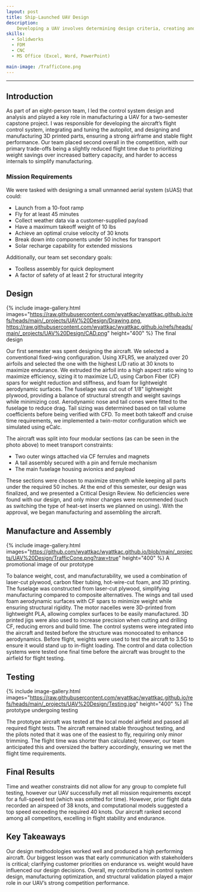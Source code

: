```yaml
---
layout: post
title: Ship-Launched UAV Design
description: 
    Developing a UAV involves determining design criteria, creating and simulating a detailed computer model, and building a prototype for testing.
skills: 
  - Solidworks
  - FDM
  - CNC
  - MS Office (Excel, Word, PowerPoint)

main-image: /TrafficCone.png
---
```


---

## Introduction  

As part of an eight-person team, I led the control system design and analysis and played a key role in manufacturing a UAV for a two-semester capstone project. I was responsible for developing the aircraft’s flight control system, integrating and tuning the autopilot, and designing and manufacturing 3D printed parts, ensuring a strong airframe and stable flight performance. Our team placed second overall in the competition, with our primary trade-offs being a slightly reduced flight time due to prioritizing weight savings over increased battery capacity, and harder to access internals to simplify manufacturing.  

### Mission Requirements  

We were tasked with designing a small unmanned aerial system (sUAS) that could:  
- Launch from a 10-foot ramp  
- Fly for at least 45 minutes  
- Collect weather data via a customer-supplied payload  
- Have a maximum takeoff weight of 10 lbs  
- Achieve an optimal cruise velocity of 30 knots  
- Break down into components under 50 inches for transport  
- Solar recharge capability for extended missions  

Additionally, our team set secondary goals:  
- Toolless assembly for quick deployment  
- A factor of safety of at least 2 for structural integrity  

## Design  

{% include image-gallery.html images="https://raw.githubusercontent.com/wyattkac/wyattkac.github.io/refs/heads/main/_projects/UAV%20Design/Drawing.png, https://raw.githubusercontent.com/wyattkac/wyattkac.github.io/refs/heads/main/_projects/UAV%20Design/CAD.png" height="400" %} The final design  

Our first semester was spent designing the aircraft. We selected a conventional fixed-wing configuration. Using XFLR5, we analyzed over 20 airfoils and selected the one with the highest L/D ratio at 30 knots to maximize endurance. We extruded the airfoil into a high aspect ratio wing to maximize efficiency, sizing it to maximize L/D, using Carbon Fiber (CF) spars for weight reduction and stiffness, and foam for lightweight aerodynamic surfaces. The fuselage was cut out of 1/8" lightweight plywood, providing a balance of structural strength and weight savings while minimizing cost. Aerodynamic nose and tail cones were fitted to the fuselage to reduce drag. Tail sizing was determined based on tail volume coefficients before being verified with CFD. To meet both takeoff and cruise time requirements, we implemented a twin-motor configuration which we simulated using eCalc.  

The aircraft was split into four modular sections (as can be seen in the photo above) to meet transport constraints:  

- Two outer wings attached via CF ferrules and magnets  
- A tail assembly secured with a pin and ferrule mechanism  
- The main fuselage housing avionics and payload  

These sections were chosen to maximize strength while keeping all parts under the required 50 inches. At the end of this semester, our design was finalized, and we presented a Critical Design Review. No deficiencies were found with our design, and only minor changes were recommended (such as switching the type of heat-set inserts we planned on using). With the approval, we began manufacturing and assembling the aircraft.  

## Manufacture and Assembly

{% include image-gallery.html images="https://github.com/wyattkac/wyattkac.github.io/blob/main/_projects/UAV%20Design/TrafficCone.png?raw=true" height="400" %} A promotional image of our prototype  

To balance weight, cost, and manufacturability, we used a combination of laser-cut plywood, carbon fiber tubing, hot-wire-cut foam, and 3D printing. The fuselage was constructed from laser-cut plywood, simplifying manufacturing compared to composite alternatives. The wings and tail used foam aerodynamic surfaces with CF spars to minimize weight while ensuring structural rigidity. The motor nacelles were 3D-printed from lightweight PLA, allowing complex surfaces to be easily manufactured. 3D printed jigs were also used to increase precision when cutting and drilling CF, reducing errors and build time. The control systems were integrated into the aircraft and tested before the structure was monocoated to enhance aerodynamics. Before flight, weights were used to test the aircraft to 3.5G to ensure it would stand up to in-flight loading. The control and data collection systems were tested one final time before the aircraft was brought to the airfield for flight testing.

## Testing  

{% include image-gallery.html images="https://raw.githubusercontent.com/wyattkac/wyattkac.github.io/refs/heads/main/_projects/UAV%20Design/Testing.jpg" height="400" %} The prototype undergoing testing  

The prototype aircraft was tested at the local model airfield and passed all required flight tests. The aircraft remained stable throughout testing, and the pilots noted that it was one of the easiest to fly, requiring only minor trimming. The flight time was shorter than calculated; however, our team anticipated this and oversized the battery accordingly, ensuring we met the flight time requirements.

## Final Results

Time and weather constraints did not allow for any group to complete full testing, however our UAV successfully met all mission requirements except for a full-speed test (which was omitted for time). However, prior flight data recorded an airspeed of 38 knots, and computational models suggested a top speed exceeding the required 40 knots. Our aircraft ranked second among all competitors, excelling in flight stability and endurance.

## Key Takeaways

Our design methodologies worked well and produced a high performing aircraft. Our biggest lesson was that early communication with stakeholders is critical; clarifying customer priorities on endurance vs. weight would have influenced our design decisions. Overall, my contributions in control system design, manufacturing optimization, and structural validation played a major role in our UAV’s strong competition performance.
